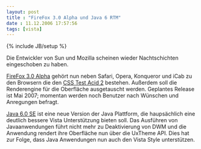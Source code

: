```yaml
---
layout: post
title : "FireFox 3.0 Alpha und Java 6 RTM"
date : 11.12.2006 17:57:56
tags: [vista]
---
```

{% include JB/setup %}

Die Entwickler von Sun und Mozilla scheinen wieder Nachtschichten eingeschoben zu haben.

[FireFox 3.0 Alpha](http://ftp.mozilla.org/pub/mozilla.org/firefox/nightly/latest-trunk/) gehört nun neben Safari, Opera, Konqueror und iCab zu den Browsern die den [CSS Test Acid 2](http://www.webstandards.org/action/acid2/) bestehen. Außerdem soll die Renderengine für die Oberfläche ausgetauscht werden. Geplantes Release ist Mai 2007; momentan werden noch Benutzer nach Wünschen und Anregungen befragt.

[Java 6.0 SE](http://java.sun.com/javase/downloads/index.jsp) ist eine neue Version der Java Plattform, die haupsächlich eine deutlich bessere Vista Unterstützung bieten soll. Das Ausführen von Javaanwendungen führt nicht mehr zu Deaktivierung von DWM und die Anwendung rendert ihre Oberfläche nun über die UxTheme API. Dies hat zur Folge, dass Java Anwendungen nun auch den Vista Style unterstützen.
